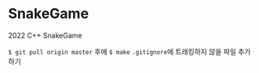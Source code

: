 # SnakeGame
2022 C++ SnakeGame

```$ git pull origin master``` 후에
```$ make```
```.gitignore```에 트래킹하지 않을 파일 추가하기
